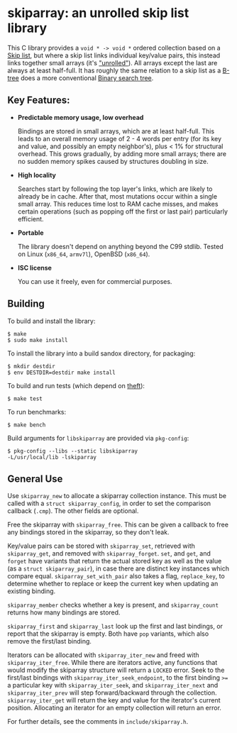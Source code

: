 # skiparray: an unrolled skip list library

This C library provides a `void * -> void *` ordered collection based on
a [Skip list][sl], but where a skip list links individual key/value
pairs, this instead links together small arrays (it's ["unrolled"][u]).
All arrays except the last are always at least half-full. It has roughly
the same relation to a skip list as a [B-tree][bt] does a more
conventional [Binary search tree][bst].

[sl]: https://en.wikipedia.org/wiki/Skiplist
[u]: https://en.wikipedia.org/wiki/Unrolled_linked_list
[bt]: https://en.wikipedia.org/wiki/B-tree
[bst]: https://en.wikipedia.org/wiki/Binary_search_tree


## Key Features:

- **Predictable memory usage, low overhead**

    Bindings are stored in small arrays, which are at least half-full.
    This leads to an overall memory usage of 2 - 4 words per entry (for
    its key and value, and possibly an empty neighbor's), plus < 1% for
    structural overhead. This grows gradually, by adding more small
    arrays; there are no sudden memory spikes caused by structures
    doubling in size.


- **High locality**

    Searches start by following the top layer's links, which are likely
    to already be in cache. After that, most mutations occur within a
    single small array. This reduces time lost to RAM cache misses, and
    makes certain operations (such as popping off the first or last
    pair) particularly efficient.


- **Portable**

    The library doesn't depend on anything beyond the C99 stdlib.
    Tested on Linux (`x86_64`, `armv7l`), OpenBSD (`x86_64`).


- **ISC license**

    You can use it freely, even for commercial purposes.


## Building

To build and install the library:

    $ make
    $ sudo make install

To install the library into a build sandox directory, for packaging:

    $ mkdir destdir
    $ env DESTDIR=destdir make install

To build and run tests (which depend on
[theft](https://github.com/silentbicycle/theft)):

    $ make test

To run benchmarks:

    $ make bench

Build arguments for `libskiparray` are provided via `pkg-config`:

    $ pkg-config --libs --static libskiparray
    -L/usr/local/lib -lskiparray


## General Use

Use `skiparray_new` to allocate a skiparray collection instance. This
must be called with a `struct skiparray_config`, in order to set the
comparison callback (`.cmp`). The other fields are optional.

Free the skiparray with `skiparray_free`. This can be given a callback
to free any bindings stored in the skiparray, so they don't leak.

Key/value pairs can be stored with `skiparray_set`, retrieved with
`skiparray_get`, and removed with `skiparray_forget`. `set`, and `get`,
and `forget` have variants that return the actual stored key as well as
the value (as a `struct skiparray_pair`), in case there are distinct key
instances which compare equal. `skiparray_set_with_pair` also takes a
flag, `replace_key`, to determine whether to replace or keep the current
key when updating an existing binding.

`skiparray_member` checks whether a key is present, and `skiparray_count`
returns how many bindings are stored.

`skiparray_first` and `skiparray_last` look up the first and last
bindings, or report that the skiparray is empty. Both have `pop` variants,
which also remove the first/last binding.

Iterators can be allocated with `skiparray_iter_new` and freed with
`skiparray_iter_free`. While there are iterators active, any functions
that would modify the skiparray structure will return a `LOCKED` error.
Seek to the first/last bindings with `skiparray_iter_seek_endpoint`, to
the first binding `>=` a particular key with `skiparray_iter_seek`, and
`skiparray_iter_next` and `skiparray_iter_prev` will step
forward/backward through the collection. `skiparray_iter_get` will
return the key and value for the iterator's current position. Allocating
an iterator for an empty collection will return an error.

For further details, see the comments in `include/skiparray.h`.
